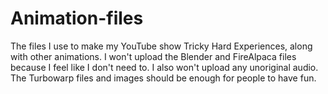 # Animation-files
The files I use to make my YouTube show Tricky Hard Experiences, along with other animations. I won't upload the Blender and FireAlpaca files because I feel like I don't need to. I also won't upload any unoriginal audio. The Turbowarp files and images should be enough for people to have fun.
